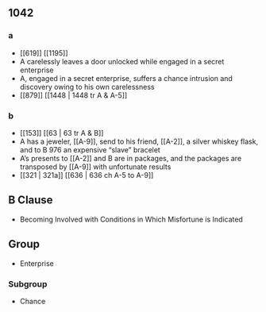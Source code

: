 ## 1042
### a
- [[619]] [[1195]] 
- A carelessly leaves a door unlocked while engaged in a secret enterprise
- A, engaged in a secret enterprise, suffers a chance intrusion and discovery owing to his own carelessness
- [[879]] [[1448 | 1448 tr A &amp; A-5]] 

### b
- [[153]] [[63 | 63 tr A &amp; B]] 
- A has a jeweler, [[A-9]], send to his friend, [[A-2]], a silver whiskey flask, and to B 976 an expensive “slave” bracelet
- A’s presents to [[A-2]] and B are in packages, and the packages are transposed by [[A-9]] with unfortunate results
- [[321 | 321a]] [[636 | 636 ch A-5 to A-9]] 

## B Clause
- Becoming Involved with Conditions in Which Misfortune is Indicated

## Group
- Enterprise

### Subgroup
- Chance

